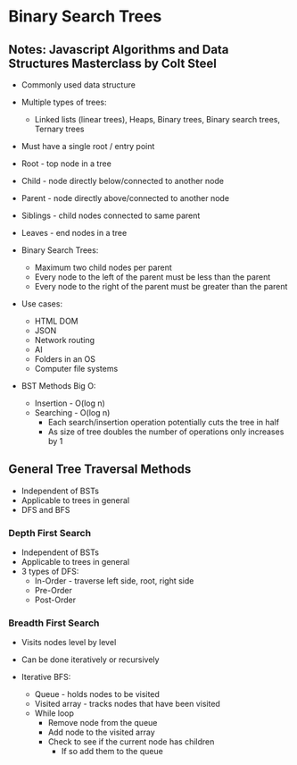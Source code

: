 # Binary Search Trees

## Notes: Javascript Algorithms and Data Structures Masterclass by Colt Steel

- Commonly used data structure
- Multiple types of trees:
  - Linked lists (linear trees), Heaps, Binary trees, Binary search trees, Ternary trees
- Must have a single root / entry point
- Root - top node in a tree
- Child - node directly below/connected to another node
- Parent - node directly above/connected to another node
- Siblings - child nodes connected to same parent
- Leaves - end nodes in a tree

- Binary Search Trees:
  - Maximum two child nodes per parent
  - Every node to the left of the parent must be less than the parent
  - Every node to the right of the parent must be greater than the parent

- Use cases:
  - HTML DOM
  - JSON
  - Network routing
  - AI
  - Folders in an OS
  - Computer file systems

- BST Methods Big O:
  - Insertion - O(log n)
  - Searching - O(log n)
    - Each search/insertion operation potentially cuts the tree in half
    - As size of tree doubles the number of operations only increases by 1

## General Tree Traversal Methods

- Independent of BSTs
- Applicable to trees in general
- DFS and BFS

### Depth First Search

- Independent of BSTs
- Applicable to trees in general
- 3 types of DFS:
  - In-Order - traverse left side, root, right side
  - Pre-Order
  - Post-Order

### Breadth First Search

- Visits nodes level by level
- Can be done iteratively or recursively

- Iterative BFS:
  - Queue - holds nodes to be visited
  - Visited array - tracks nodes that have been visited
  - While loop
    - Remove node from the queue
    - Add node to the visited array
    - Check to see if the current node has children
      - If so add them to the queue
